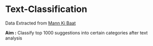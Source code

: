# Text-Classification

Data Extracted from <a href ="https://www.mygov.in/group-issue/share-your-ideas-pm-narendra-modis-mann-ki-baat-26th-march-2017/">Mann Ki Baat</a>

<b>Aim :</b> Classify top 1000 suggestions into certain categories after text analysis
